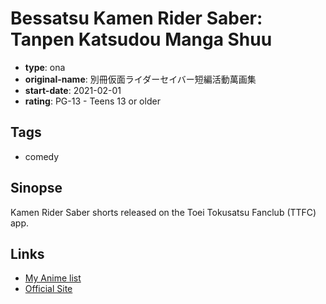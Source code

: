# Bessatsu Kamen Rider Saber: Tanpen Katsudou Manga Shuu

-   **type**: ona
-   **original-name**: 別冊仮面ライダーセイバー短編活動萬画集
-   **start-date**: 2021-02-01
-   **rating**: PG-13 - Teens 13 or older

## Tags

-   comedy

## Sinopse

Kamen Rider Saber shorts released on the Toei Tokusatsu Fanclub (TTFC) app.

## Links

-   [My Anime list](https://myanimelist.net/anime/47425/Bessatsu_Kamen_Rider_Saber__Tanpen_Katsudou_Manga_Shuu)
-   [Official Site](https://www.toei.co.jp/release/bb/1225769_971.html)
